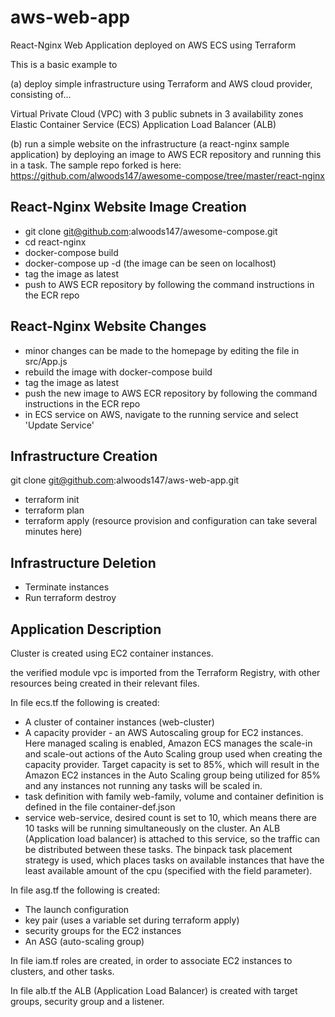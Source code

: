 # aws-web-app
React-Nginx Web Application deployed on AWS ECS using Terraform

This is a basic example to 

(a) deploy simple infrastructure using Terraform and AWS cloud provider, consisting of...

Virtual Private Cloud (VPC) with 3 public subnets in 3 availability zones
Elastic Container Service (ECS)
Application Load Balancer (ALB)

(b) run a simple website on the infrastructure (a react-nginx sample application) by deploying an image to AWS ECR repository and running this in a task. The sample repo forked is here:
https://github.com/alwoods147/awesome-compose/tree/master/react-nginx


## React-Nginx Website Image Creation

- git clone git@github.com:alwoods147/awesome-compose.git
- cd react-nginx
- docker-compose build
- docker-compose up -d (the image can be seen on localhost)
- tag the image as latest
- push to AWS ECR repository by following the command instructions in the ECR repo

## React-Nginx Website Changes

- minor changes can be made to the homepage by editing the file in src/App.js
- rebuild the image with docker-compose build
- tag the image as latest
- push the new image to AWS ECR repository by following the command instructions in the ECR repo
- in ECS service on AWS, navigate to the running service and select 'Update Service'

## Infrastructure Creation

git clone git@github.com:alwoods147/aws-web-app.git
- terraform init
- terraform plan
- terraform apply
(resource provision and configuration can take several minutes here)

## Infrastructure Deletion
- Terminate instances
- Run terraform destroy

## Application Description
Cluster is created using EC2 container instances.

the verified module vpc is imported from the Terraform Registry, with other resources being created in their relevant files.

In file ecs.tf the following is created:

- A cluster of container instances (web-cluster)
- A capacity provider - an AWS Autoscaling group for EC2 instances. Here managed scaling is enabled, Amazon ECS manages the scale-in and scale-out actions of the Auto Scaling group used when creating the capacity provider. Target capacity is set to 85%, which will result in the Amazon EC2 instances in the Auto Scaling group being utilized for 85% and any instances not running any tasks will be scaled in.
- task definition with family web-family, volume and container definition is defined in the file container-def.json
- service web-service, desired count is set to 10, which means there are 10 tasks will be running simultaneously on the cluster. An ALB (Application load balancer) is attached to this service, so the traffic can be distributed between these tasks. The binpack task placement strategy is used, which places tasks on available instances that have the least available amount of the cpu (specified with the field parameter).

In file asg.tf the following is created:

- The launch configuration
- key pair (uses a variable set during terraform apply)
- security groups for the EC2 instances
- An ASG (auto-scaling group)

In file iam.tf roles are created, in order to associate EC2 instances to clusters, and other tasks.

In file alb.tf the ALB (Application Load Balancer) is created with target groups, security group and a listener.

